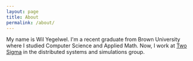 ```yaml
---
layout: page
title: About
permalink: /about/
---
```


My name is Wil Yegelwel. I'm a recent graduate from Brown University where I studied Computer Science and Applied Math. Now, I work at [Two Sigma](www.twosigma.com) in the distributed systems and simulations group.  

